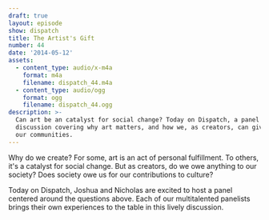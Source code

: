 ```yaml
---
draft: true
layout: episode
show: dispatch
title: The Artist's Gift
number: 44
date: '2014-05-12'
assets:
  - content_type: audio/x-m4a
    format: m4a
    filename: dispatch_44.m4a
  - content_type: audio/ogg
    format: ogg
    filename: dispatch_44.ogg
description: >-
  Can art be an catalyst for social change? Today on Dispatch, a panel
  discussion covering why art matters, and how we, as creators, can give back to
  our communities.
---
```

Why do we create? For some, art is an act of personal fulfillment. To others, it's a catalyst for social change. But as creators, do we owe anything to our society? Does society owe us for our contributions to culture?

Today on Dispatch, Joshua and Nicholas are excited to host a panel centered around the questions above. Each of our multitalented panelists brings their own experiences to the table in this lively discussion.
